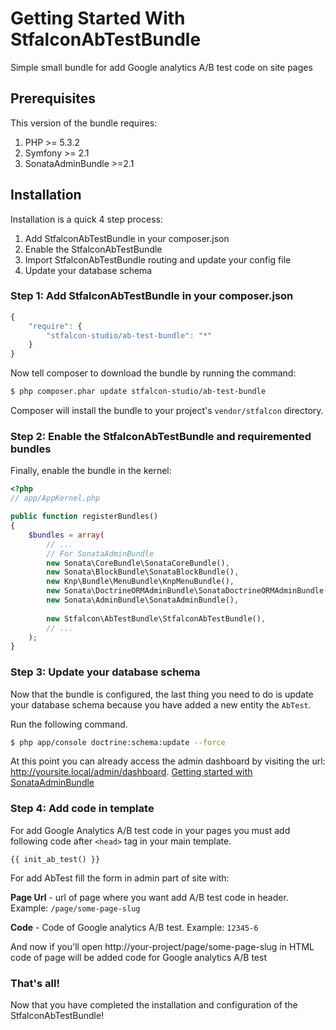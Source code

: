 Getting Started With StfalconAbTestBundle
==================================

Simple small bundle for add Google analytics A/B test code on site pages

## Prerequisites

This version of the bundle requires:

1. PHP >= 5.3.2
2. Symfony >= 2.1
3. SonataAdminBundle >=2.1

## Installation

Installation is a quick 4 step process:

1. Add StfalconAbTestBundle in your composer.json
2. Enable the StfalconAbTestBundle
3. Import StfalconAbTestBundle routing and update your config file
4. Update your database schema

### Step 1: Add StfalconAbTestBundle in your composer.json

```js
{
    "require": {
        "stfalcon-studio/ab-test-bundle": "*"
    }
}
```

Now tell composer to download the bundle by running the command:

``` bash
$ php composer.phar update stfalcon-studio/ab-test-bundle
```

Composer will install the bundle to your project's `vendor/stfalcon` directory.

### Step 2: Enable the StfalconAbTestBundle and requiremented bundles

Finally, enable the bundle in the kernel:

``` php
<?php
// app/AppKernel.php

public function registerBundles()
{
    $bundles = array(
        // ...
        // For SonataAdminBundle
        new Sonata\CoreBundle\SonataCoreBundle(),
        new Sonata\BlockBundle\SonataBlockBundle(),
        new Knp\Bundle\MenuBundle\KnpMenuBundle(),
        new Sonata\DoctrineORMAdminBundle\SonataDoctrineORMAdminBundle(),
        new Sonata\AdminBundle\SonataAdminBundle(),
        
        new Stfalcon\AbTestBundle\StfalconAbTestBundle(),
        // ...
    );
}
```

### Step 3: Update your database schema

Now that the bundle is configured, the last thing you need to do is update your
database schema because you have added a new entity the `AbTest`.

Run the following command.

``` bash
$ php app/console doctrine:schema:update --force
```

At this point you can already access the admin dashboard by visiting the url: http://yoursite.local/admin/dashboard.
[Getting started with SonataAdminBundle](http://sonata-project.org/bundles/admin/2-0/doc/reference/getting_started.html)

### Step 4: Add code in template

For add Google Analytics A/B test code in your pages you must add following code after `<head>` tag in your main template.

``` twig
{{ init_ab_test() }}
```

For add AbTest fill the form in admin part of site with:

**Page Url** - url of page where you want add A/B test code in header. Example: `/page/some-page-slug`

**Code** - Code of Google analytics A/B test. Example: `12345-6`

And now if you'll open http://your-project/page/some-page-slug in HTML code of page will be added code for Google analytics A/B test


### That's all!
Now that you have completed the installation and configuration of the StfalconAbTestBundle!
